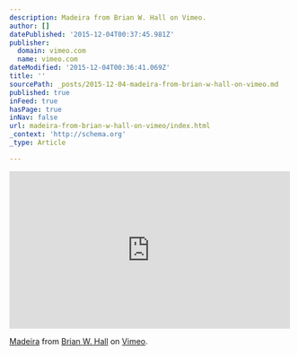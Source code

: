 ```yaml
---
description: Madeira from Brian W. Hall on Vimeo.
author: []
datePublished: '2015-12-04T00:37:45.981Z'
publisher:
  domain: vimeo.com
  name: vimeo.com
dateModified: '2015-12-04T00:36:41.069Z'
title: ''
sourcePath: _posts/2015-12-04-madeira-from-brian-w-hall-on-vimeo.md
published: true
inFeed: true
hasPage: true
inNav: false
url: madeira-from-brian-w-hall-on-vimeo/index.html
_context: 'http://schema.org'
_type: Article

---
```

<iframe src="https://player.vimeo.com/video/146494069?title=0&amp;byline=0&amp;portrait=0" width="500" height="281" frameborder="0" webkitallowfullscreen="webkitallowfullscreen" mozallowfullscreen="mozallowfullscreen" allowfullscreen="allowfullscreen" style=""></iframe>

[Madeira][0] from [Brian W. Hall][1] on [Vimeo][2].



[0]: https://vimeo.com/146494069
[1]: https://vimeo.com/brianwhall
[2]: https://vimeo.com/